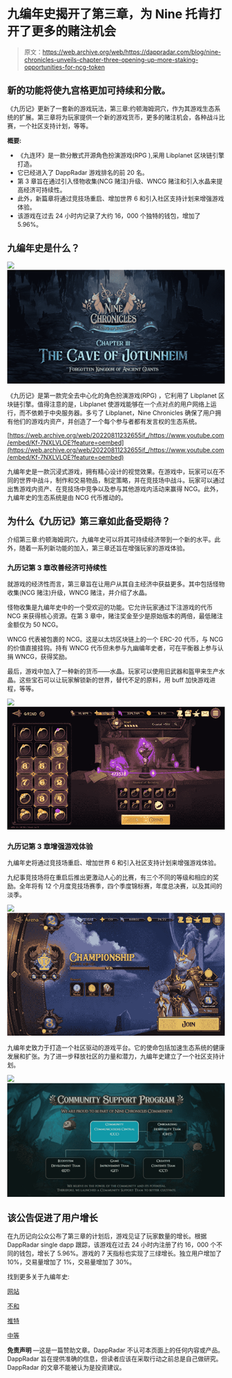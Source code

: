 # 九编年史揭开了第三章，为 Nine 托肯打开了更多的赌注机会

> 原文：<https://web.archive.org/web/https://dappradar.com/blog/nine-chronicles-unveils-chapter-three-opening-up-more-staking-opportunities-for-ncg-token>

## 新的功能将使九宫格更加可持续和分散。

《九历记》更新了一套新的游戏玩法，第三章:约顿海姆洞穴，作为其游戏生态系统的扩展。第三章将为玩家提供一个新的游戏货币，更多的赌注机会，各种战斗比赛，一个社区支持计划，等等。

**概要:**

*   《九连环》是一款分散式开源角色扮演游戏(RPG ),采用 Libplanet 区块链引擎打造。
*   它已经进入了 DappRadar 游戏排名的前 20 名。
*   第 3 章旨在通过引入怪物收集(NCG 赌注)升级、WNCG 赌注和引入水晶来提高经济可持续性。
*   此外，新篇章将通过竞技场重启、增加世界 6 和引入社区支持计划来增强游戏体验。
*   该游戏在过去 24 小时内记录了大约 16，000 个独特的钱包，增加了 5.96%。

## 九编年史是什么？

![](img/f6635f5c425c6fff3f5bfe0f99801151.png)![Nine Chronicles Chapter 3](img/c4f4a7a171b7c1ec31143ba323961810.png)

《九历记》是第一款完全去中心化的角色扮演游戏(RPG) ，它利用了 Libplanet 区块链引擎。值得注意的是，Libplanet 使游戏能够在一个点对点的用户网络上运行，而不依赖于中央服务器。多亏了 Libplanet，Nine Chronicles 确保了用户拥有他们的游戏内资产，并创造了一个每个参与者都有发言权的生态系统。

[https://web.archive.org/web/20220811232655if_/https://www.youtube.com/embed/Kf-7NXLVLOE?feature=oembed](https://web.archive.org/web/20220811232655if_/https://www.youtube.com/embed/Kf-7NXLVLOE?feature=oembed)

九编年史是一款沉浸式游戏，拥有精心设计的视觉效果。在游戏中，玩家可以在不同的世界中战斗，制作和交易物品，制定策略，并在竞技场中战斗。玩家可以通过出售游戏内资产、在竞技场中竞争以及参与其他游戏内活动来赢得 NCG。此外，九编年史的生态系统是由 NCG 代币推动的。

## 为什么《九历记》第三章如此备受期待？

介绍第三章:约顿海姆洞穴，九编年史可以将其可持续经济带到一个新的水平。此外，随着一系列新功能的加入，第三章还旨在增强玩家的游戏体验。

### 九历记第 3 章改善经济可持续性

就游戏的经济性而言，第三章旨在让用户从其自主经济中获益更多。其中包括怪物收集(NCG 赌注)升级，WNCG 赌注，并介绍了水晶。

怪物收集是九编年史中的一个受欢迎的功能。它允许玩家通过下注游戏的代币 NCG 来获得核心资源。在第 3 章中，赌注奖金至少是原始版本的两倍，最低赌注金额仅为 50 NCG。

WNCG 代表被包裹的 NCG。这是以太坊区块链上的一个 ERC-20 代币，与 NCG 的价值直接挂钩。持有 WNCG 代币但未参与九幽编年史者，可在平衡器上参与认捐 WNCG，获得奖励。

最后，游戏中加入了一种新的货币——水晶。玩家可以使用旧武器和盔甲来生产水晶。这些宝石可以让玩家解锁新的世界，替代不足的原料，用 buff 加快游戏进程，等等。

![](img/a666e163d3620d4cb357f82e177c915f.png)![Nine Chronicles Chapter 3 crystal](img/cba7f2e5440ed8ad421be5ef52d5f591.png)

### 九历记第 3 章增强游戏体验

九编年史将通过竞技场重启、增加世界 6 和引入社区支持计划来增强游戏体验。

九纪事竞技场将在重启后推出更激动人心的比赛，有三个不同的等级和相应的奖励。全年将有 12 个月度竞技场赛季，四个季度锦标赛，年度总决赛，以及其间的淡季。

![](img/a666e163d3620d4cb357f82e177c915f.png)![Nine Chronicles Chapter 3 Arena](img/2a77d55427ed40d1e865fec05c6dcc7a.png)

九编年史致力于打造一个社区驱动的游戏平台。它的使命包括加速生态系统的健康发展和扩张。为了进一步释放社区的力量和潜力，九编年史建立了一个社区支持计划。

![](img/f6635f5c425c6fff3f5bfe0f99801151.png)![Nine Chronicles Chapter 3 Community Support Program](img/e8e8ae73fb3adeef5e37569411d9a089.png)

## 该公告促进了用户增长

在九历记向公众公布了第三章的计划后，游戏见证了玩家数量的增长。根据 DappRadar single dapp 跟踪，该游戏在过去 24 小时内注册了约 16，000 个不同的钱包，增长了 5.96%。游戏的 7 天指标也实现了三绿增长。独立用户增加了 10%，交易量增加了 1%，交易量增加了 30%。

找到更多关于九编年史:

[网站](https://web.archive.org/web/20220811232655/https://nine-chronicles.com/)

[不和](https://web.archive.org/web/20220811232655/https://bit.ly/planetarium-discord)

[推特](https://web.archive.org/web/20220811232655/https://twitter.com/NineChronicles)

[中等](https://web.archive.org/web/20220811232655/https://ninechronicles.medium.com/)

**免责声明** —这是一篇赞助文章。DappRadar 不认可本页面上的任何内容或产品。DappRadar 旨在提供准确的信息，但读者应该在采取行动之前总是自己做研究。DappRadar 的文章不能被认为是投资建议。